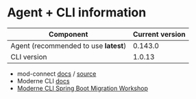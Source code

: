 # Agent + CLI information

| Component                              | Current version |
| ---------------------------------------|-----------------|
| Agent (recommended to use **latest**)  | 0.143.0         |
| CLI version                            | 1.0.13           |

* mod-connect [docs](https://moderneinc.github.io/mod-connect/) / [source](https://github.com/moderneinc/mod-connect)
* Moderne CLI [docs](https://moderneinc.github.io/moderne-cli/)
* [Moderne CLI Spring Boot Migration Workshop](https://moderneinc.github.io/springboot-migration-workshop/docs/moderne-cli/)